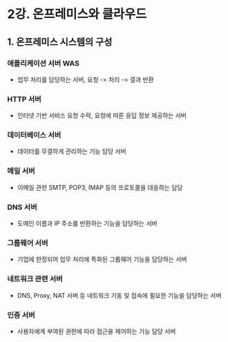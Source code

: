 # 2강. 온프레미스와 클라우드

## 1. 온프레미스 시스템의 구성

### 애플리케이션 서버 WAS

- 업무 처리를 담당하는 서버, 요청 -> 처리 -> 결과 반환

### HTTP 서버

- 인터넷 기반 서비스 요청 수락, 요청에 따른 응답 정보 제공하는 서버

### 데이터베이스 서버

- 데이터를 무결하게 관리하는 기능 담당 서버

### 메일 서버

- 이메일 관련 SMTP, POP3, IMAP 등의 프로토콜을 대응하는 담당

### DNS 서버

- 도메인 이름과 IP 주소를 반환하는 기능을 담당하는 서버

### 그룹웨어 서버

- 기업에 한정되어 업무 처리에 특화된 그룹웨어 기능을 담당하는 서버

### 네트워크 관련 서버

- DNS, Proxy, NAT 서버 등 네트워크 기동 및 접속에 필요한 기능을 담당하는 서버

### 인증 서버

- 사용자에게 부여된 권한에 따라 접근을 제어하는 기능 담당 서버
